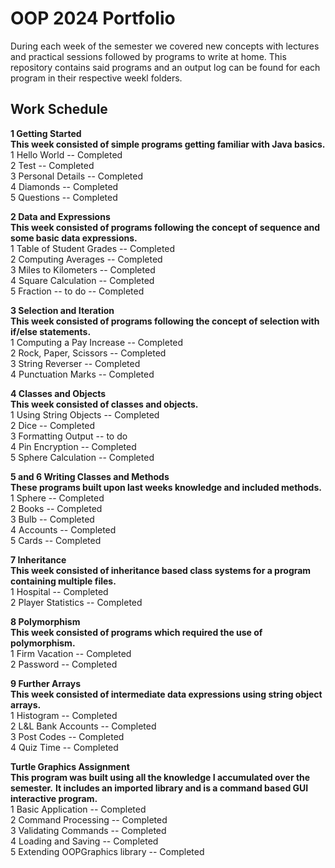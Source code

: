 
# OOP 2024 Portfolio
During each week of the semester we covered new concepts with lectures and practical sessions followed by programs to write at home.
This repository contains said programs and an output log can be found for each program in their respective weekl folders.

## Work Schedule
**1 Getting Started**\
**This week consisted of simple programs getting familiar with Java basics.**\
1 Hello World        -- Completed\
2 Test               -- Completed\
3 Personal Details   -- Completed\
4 Diamonds           -- Completed\
5 Questions          -- Completed

**2 Data and Expressions**\
**This week consisted of programs following the concept of sequence and some basic data expressions.**\
1 Table of Student Grades  -- Completed\
2 Computing Averages       -- Completed\
3 Miles to Kilometers      -- Completed\
4 Square Calculation       -- Completed\
5 Fraction -- to do        -- Completed

**3 Selection and Iteration**\
**This week consisted of programs following the concept of selection with if/else statements.**\
1 Computing a Pay Increase   -- Completed\
2 Rock, Paper, Scissors      -- Completed\
3 String Reverser            -- Completed\
4 Punctuation Marks          -- Completed

**4 Classes and Objects**\
**This week consisted of classes and objects.**\
1 Using String Objects     -- Completed\
2 Dice                     -- Completed\
3 Formatting Output        -- to do\
4 Pin Encryption           -- Completed\
5 Sphere Calculation       -- Completed

**5 and 6 Writing Classes and Methods**\
**These programs built upon last weeks knowledge and included methods.**\
1 Sphere       -- Completed\
2 Books        -- Completed\
3 Bulb         -- Completed\
4 Accounts     -- Completed\
5 Cards        -- Completed

**7 Inheritance**\
**This week consisted of inheritance based class systems for a program containing multiple files.**\
1 Hospital            -- Completed\
2 Player Statistics   -- Completed

**8 Polymorphism**\
**This week consisted of programs which required the use of polymorphism.**\
1 Firm Vacation           -- Completed\
2 Password                -- Completed

**9 Further Arrays**\
**This week consisted of intermediate data expressions using string object arrays.**\
1 Histogram             -- Completed\
2 L&L Bank Accounts     -- Completed\
3 Post Codes            -- Completed\
4 Quiz Time             -- Completed

**Turtle Graphics Assignment**\
**This program was built using all the knowledge I accumulated over the semester.**
**It includes an imported library and is a command based GUI interactive program.**\
1 Basic Application           -- Completed\
2 Command Processing          -- Completed\
3 Validating Commands        -- Completed\
4 Loading and Saving          -- Completed\
5 Extending OOPGraphics library    -- Completed
